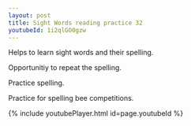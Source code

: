 ```yaml
---
layout: post
title: Sight Words reading practice 32
youtubeId: 1i2qlGO0gzw
---
```

 
 
Helps to learn sight words and their spelling.

Opportunitiy to repeat the spelling. 

Practice spelling. 
 
Practice for spelling bee competitions. 
 
{% include youtubePlayer.html id=page.youtubeId %}
 
 
